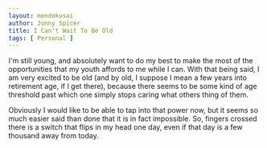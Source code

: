 ```yaml
---
layout: mendokusai
author: Jonny Spicer
title: I Can't Wait To Be Old
tags: [ Personal ]
---
```

I'm still young, and absolutely want to do my best to make the most of the opportunities that my youth affords to me
while I can. With that being said, I am very excited to be old (and by old, I suppose I mean a few years into
retirement age, if I get there), because there seems to be some kind of age threshold past which one simply
stops caring what others thing of them.

Obviously I would like to be able to tap into that power now, but it seems so much easier said than done that
it is in fact impossible. So, fingers crossed there is a switch that flips in my head one day, even if that day
is a few thousand away from today.

